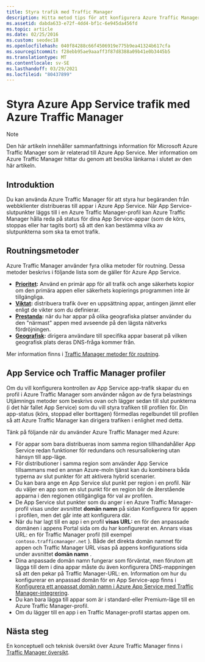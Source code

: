 ```yaml
---
title: Styra trafik med Traffic Manager
description: Hitta metod tips för att konfigurera Azure Traffic Manager när du integrerar det med Azure App Service.
ms.assetid: dabda633-e72f-4dd4-bf1c-6e945da456fd
ms.topic: article
ms.date: 02/25/2016
ms.custom: seodec18
ms.openlocfilehash: 040f84288c66f4506919e775b9ea41324b617cfa
ms.sourcegitcommit: f28ebb95ae9aaaff3f87d8388a09b41e0b3445b5
ms.translationtype: MT
ms.contentlocale: sv-SE
ms.lasthandoff: 03/29/2021
ms.locfileid: "80437899"
---
```

# <a name="controlling-azure-app-service-traffic-with-azure-traffic-manager"></a>Styra Azure App Service trafik med Azure Traffic Manager
> [!NOTE]
> Den här artikeln innehåller sammanfattnings information för Microsoft Azure Traffic Manager som är relaterad till Azure App Service. Mer information om Azure Traffic Manager hittar du genom att besöka länkarna i slutet av den här artikeln.
> 
> 

## <a name="introduction"></a>Introduktion
Du kan använda Azure Traffic Manager för att styra hur begäranden från webbklienter distribueras till appar i Azure App Service. När App Service-slutpunkter läggs till i en Azure Traffic Manager-profil kan Azure Traffic Manager hålla reda på status för dina App Service-appar (som de körs, stoppas eller har tagits bort) så att den kan bestämma vilka av slutpunkterna som ska ta emot trafik.

## <a name="routing-methods"></a>Routningsmetoder
Azure Traffic Manager använder fyra olika metoder för routning. Dessa metoder beskrivs i följande lista som de gäller för Azure App Service.

* **[Prioritet](../traffic-manager/traffic-manager-routing-methods.md#priority-traffic-routing-method):** Använd en primär app för all trafik och ange säkerhets kopior om den primära appen eller säkerhets kopierings programmen inte är tillgängliga.
* **[Viktat](../traffic-manager/traffic-manager-routing-methods.md#weighted):** distribuera trafik över en uppsättning appar, antingen jämnt eller enligt de vikter som du definierar.
* **[Prestanda](../traffic-manager/traffic-manager-routing-methods.md#performance):** när du har appar på olika geografiska platser använder du den "närmast" appen med avseende på den lägsta nätverks fördröjningen.
* **[Geografisk](../traffic-manager/traffic-manager-routing-methods.md#geographic):** dirigera användare till specifika appar baserat på vilken geografisk plats deras DNS-fråga kommer från. 

Mer information finns i [Traffic Manager metoder för routning](../traffic-manager/traffic-manager-routing-methods.md).

## <a name="app-service-and-traffic-manager-profiles"></a>App Service och Traffic Manager profiler
Om du vill konfigurera kontrollen av App Service app-trafik skapar du en profil i Azure Traffic Manager som använder någon av de fyra belastnings Utjämnings metoder som beskrivs ovan och lägger sedan till slut punkterna (i det här fallet App Service) som du vill styra trafiken till profilen för. Din app-status (körs, stoppad eller borttagen) förmedlas regelbundet till profilen så att Azure Traffic Manager kan dirigera trafiken i enlighet med detta.

Tänk på följande när du använder Azure Traffic Manager med Azure:

* För appar som bara distribueras inom samma region tillhandahåller App Service redan funktioner för redundans och resursallokering utan hänsyn till app-läge.
* För distributioner i samma region som använder App Service tillsammans med en annan Azure-moln tjänst kan du kombinera båda typerna av slut punkter för att aktivera hybrid scenarier.
* Du kan bara ange en App Service slut punkt per region i en profil. När du väljer en app som en slut punkt för en region blir de återstående apparna i den regionen otillgängliga för val av profilen.
* De App Service slut punkter som du anger i en Azure Traffic Manager-profil visas under avsnittet **domän namn** på sidan Konfigurera för appen i profilen, men det går inte att konfigurera där.
* När du har lagt till en app i en profil **visas URL:** en för den anpassade domänen i appens Portal sida om du har konfigurerat en. Annars visas URL: en för Traffic Manager profil (till exempel `contoso.trafficmanager.net` ). Både det direkta domän namnet för appen och Traffic Manager URL visas på appens konfigurations sida under avsnittet **domän namn** .
* Dina anpassade domän namn fungerar som förväntat, men förutom att lägga till dem i dina appar måste du även konfigurera DNS-mappningen så att den pekar på Traffic Manager-URL: en. Information om hur du konfigurerar en anpassad domän för en App Service-app finns i [Konfigurera ett anpassat domän namn i Azure App Service med Traffic Manager-integrering](configure-domain-traffic-manager.md).
* Du kan bara lägga till appar som är i standard-eller Premium-läge till en Azure Traffic Manager-profil.
* Om du lägger till en app i en Traffic Manager-profil startas appen om.

## <a name="next-steps"></a>Nästa steg
En konceptuell och teknisk översikt över Azure Traffic Manager finns i [Traffic Manager översikt](../traffic-manager/traffic-manager-overview.md).


